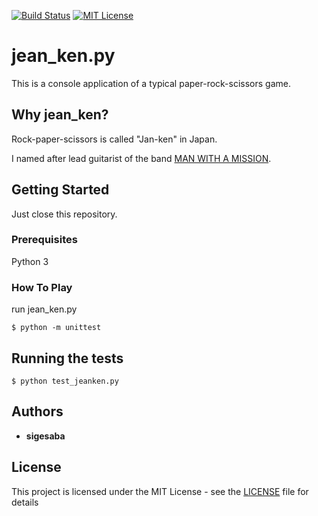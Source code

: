 [![Build Status](https://travis-ci.org/sigesaba/jean_ken.svg?branch=master)](https://travis-ci.org/sigesaba/jean_ken)
[![MIT License](http://img.shields.io/badge/license-MIT-blue.svg?style=flat)](LICENSE)

# jean_ken.py

This is a console application of a typical paper-rock-scissors game.

## Why jean_ken?
Rock-paper-scissors is called "Jan-ken" in Japan.

I named after lead guitarist of the band [MAN WITH A MISSION](https://en.wikipedia.org/wiki/Man_with_a_Mission).

## Getting Started

Just close this repository.

### Prerequisites

Python 3

### How To Play

run jean_ken.py
```
$ python -m unittest
```

## Running the tests

```
$ python test_jeanken.py
```

## Authors

* **sigesaba**

## License

This project is licensed under the MIT License - see the [LICENSE](LICENSE) file for details

